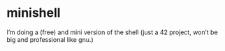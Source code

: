 # minishell
I’m doing a (free) and mini version of the shell (just a 42 project, won’t be big and professional like gnu.)
